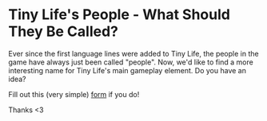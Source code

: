 # Tiny Life's People - What Should They Be Called?
Ever since the first language lines were added to Tiny Life, the people in the game have always just been called "people". Now, we'd like to find a more interesting name for Tiny Life's main gameplay element. Do you have an idea?

Fill out this (very simple) [form](https://forms.gle/gaUCS21nhAdE8Q326) if you do! 

Thanks <3